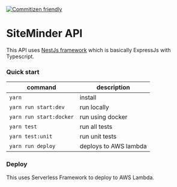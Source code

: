 [![Commitizen friendly](https://img.shields.io/badge/commitizen-friendly-brightgreen.svg)](http://commitizen.github.io/cz-cli/)

# SiteMinder API
This API uses [NestJs framework](https://nestjs.com/) which is basically ExpressJs with Typescript. 


### Quick start 

| command | description |
| ---                   | ---               |
| `yarn`                |  install          |
| `yarn run start:dev`  | run locally       |
| `yarn run start:docker`  | run using docker       |
| `yarn test`           | run all tests     |
| `yarn test:unit`      | run unit tests    |
| `yarn run deploy`      | deploys to AWS lambda    |




### Deploy 
This uses Serverless Framework to deploy to AWS Lambda.